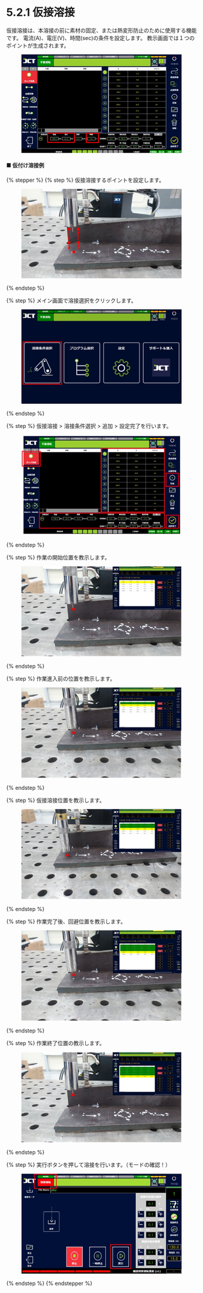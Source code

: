 # 5.2.1 仮接溶接

仮接溶接は、本溶接の前に素材の固定、または熱変形防止のために使用する機能です。 電流(A)、電圧(V)、時間(sec)の条件を設定します。 教示画面では１つのポイントが生成されます。

<figure><img src="img/section5.2.1_1.jpg" alt=""><figcaption></figcaption></figure>

#### ■ 仮付け溶接例

{% stepper %}
{% step %}
仮接溶接するポイントを設定します。

<figure><img src="img/section5.2.1_2.jpg" alt=""><figcaption></figcaption></figure>
{% endstep %}

{% step %}
メイン画面で溶接選択をクリックします。

<figure><img src="img/section5.2.1_3.jpg" alt=""><figcaption></figcaption></figure>
{% endstep %}

{% step %}
仮接溶接 > 溶接条件選択 > 追加 > 設定完了を行います。

<figure><img src="img/section5.2.1_4.jpg" alt=""><figcaption></figcaption></figure>
{% endstep %}

{% step %}
作業の開始位置を教示します。

<figure><img src="img/section5.2.1_5.jpg" alt=""><figcaption></figcaption></figure>
{% endstep %}

{% step %}
作業進入前の位置を教示します。

<figure><img src="img/section5.2.1_6.jpg" alt=""><figcaption></figcaption></figure>
{% endstep %}

{% step %}
仮接溶接位置を教示します。

<figure><img src="img/section5.2.1_7.jpg" alt=""><figcaption></figcaption></figure>
{% endstep %}

{% step %}
作業完了後、回避位置を教示します。

<figure><img src="img/section5.2.1_8.jpg" alt=""><figcaption></figcaption></figure>
{% endstep %}

{% step %}
作業終了位置の教示します。

<figure><img src="img/section5.2.1_9.jpg" alt=""><figcaption></figcaption></figure>
{% endstep %}

{% step %}
実行ボタンを押して溶接を行います。（モードの確認！）

<figure><img src="img/section5.2.1_10.jpg" alt=""><figcaption></figcaption></figure>
{% endstep %}
{% endstepper %}
